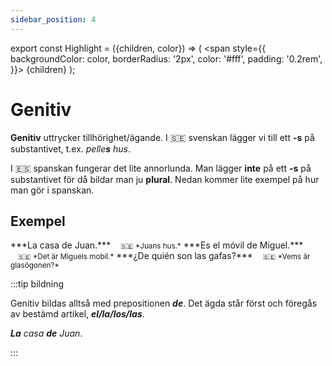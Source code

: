 ```yaml
---
sidebar_position: 4
---
```


export const Highlight = ({children, color}) => (
  <span
    style={{
      backgroundColor: color,
      borderRadius: '2px',
      color: '#fff',
      padding: '0.2rem',
    }}>
    {children}
  </span>
);

# <Highlight color="var(--highlight)">Genitiv</Highlight>

**Genitiv** uttrycker tillhörighet/ägande. I 🇸🇪 svenskan lägger vi till ett **-s** på substantivet, t.ex. *pelle**s** hus*. 

I 🇪🇸 spanskan fungerar det lite annorlunda. Man lägger **inte** på ett **-s** på substantivet för då bildar man ju **plural**. Nedan kommer lite exempel på hur man gör i spanskan.

## <Highlight color="#ff4802">Exempel</Highlight>

<div class="custom-quote">  
<p>
***La casa de Juan.***   
&nbsp;&nbsp;&nbsp;<small>🇸🇪 *Juans hus.*</small>    
***Es el móvil de Miguel.***   
&nbsp;&nbsp;&nbsp;<small>🇸🇪 *Det är Miguels mobil.*</small>      
***¿De quién son las gafas?***    
&nbsp;&nbsp;&nbsp;<small>🇸🇪 *Vems är glasögonen?*</small>   
</p>
</div>

:::tip bildning

Genitiv bildas alltså med prepositionen ***de***. Det ägda står först och föregås av bestämd artikel, ***el/la/los/las***. 

***La** casa **de** Juan*.

:::